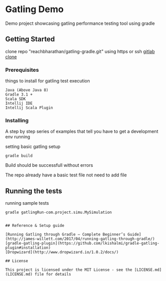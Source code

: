# Gatling Demo

Demo project showcasing gatling performance testing tool using gradle


## Getting Started

clone repo "reachbharathan/gatling-gradle.git" using https or ssh
[gitlab clone](https://docs.gitlab.com/ee/gitlab-basics/command-line-commands.html)

### Prerequisites

things to install for gatling test execution

```
Java (Above Java 8)
Gradle 3.1 +
Scala SDK
Intellij IDE
Intellij Scala Plugin
```

### Installing

A step by step series of examples that tell you have to get a development env running

setting basic gatling setup

```
gradle build
```
Build should be successfull without errors

The repo already have a basic test file not need to add file

## Running the tests

running sample tests

```
gradle gatlingRun-com.project.simu.MySimulation


## Reference & Setup guide

[Running Gatling through Gradle – Complete Beginner’s Guide](http://james-willett.com/2017/04/running-gatling-through-gradle/)
[gradle-gatling-plugin](https://github.com/lkishalmi/gradle-gatling-plugin#installation)
[Dropwizard](http://www.dropwizard.io/1.0.2/docs/)

## License

This project is licensed under the MIT License - see the [LICENSE.md](LICENSE.md) file for details

